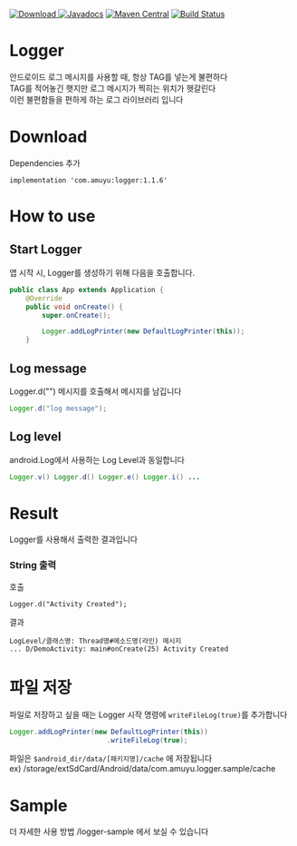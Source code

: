 [ ![Download](https://api.bintray.com/packages/amuyu/maven/logger/images/download.svg) ](https://bintray.com/amuyu/maven/logger/_latestVersion)
[![Javadocs](http://www.javadoc.io/badge/com.github.amuyu/logger.svg)](http://www.javadoc.io/doc/com.github.amuyu/logger)
[![Maven Central](https://maven-badges.herokuapp.com/maven-central/com.github.amuyu/logger/badge.svg)](https://maven-badges.herokuapp.com/maven-central/com.github.amuyu/rsql-parser)
[![Build Status](https://travis-ci.org/amuyu/Logger.svg?branch=master)](https://travis-ci.org/amuyu/Logger)

# Logger
안드로이드 로그 메시지를 사용할 때, 항상 TAG를 넣는게 불편하다  
TAG를 적어놓긴 햇지만 로그 메시지가 찍히는 위치가 헷갈린다  
이런 불편함들을 편하게 하는 로그 라이브러리 입니다  
# Download
Dependencies 추가
```
implementation 'com.amuyu:logger:1.1.6'
```
# How to use
## Start Logger  
앱 시작 시, Logger를 생성하기 위해 다음을 호출합니다.

```java
public class App extends Application {
    @Override
    public void onCreate() {
        super.onCreate();

        Logger.addLogPrinter(new DefaultLogPrinter(this));
    }
```

## Log message  
Logger.d("") 메시지를 호출해서 메시지를 남깁니다

```java
Logger.d("log message");
```

## Log level  
android.Log에서 사용하는 Log Level과 동일합니다

```java
Logger.v() Logger.d() Logger.e() Logger.i() ...
```

# Result
Logger를 사용해서 출력한 결과입니다
### String 출력
호출
```
Logger.d("Activity Created");
```
결과
```
LogLevel/클래스명: Thread명#메소드명(라인) 메시지
... D/DemoActivity: main#onCreate(25) Activity Created
```

# 파일 저장
파일로 저장하고 싶을 때는 Logger 시작 명령에 `writeFileLog(true)`를 추가합니다
```java
Logger.addLogPrinter(new DefaultLogPrinter(this))
                        .writeFileLog(true);
```
파일은 `$android_dir/data/[패키지명]/cache` 에 저장됩니다  
ex) /storage/extSdCard/Android/data/com.amuyu.logger.sample/cache


# Sample
더 자세한 사용 방법 /logger-sample 에서 보실 수 있습니다
